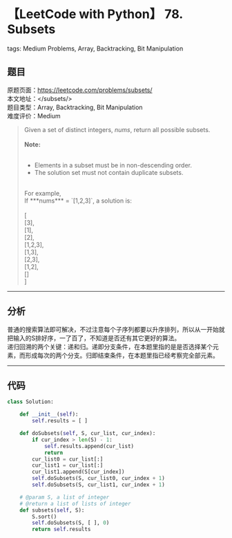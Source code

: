 # 【LeetCode with Python】 78. Subsets
tags: Medium Problems, Array, Backtracking, Bit Manipulation

## 题目
原题页面：<https://leetcode.com/problems/subsets/><br/>
本文地址：<<leetcode-with-python-domain>/subsets/><br/>
题目类型：Array, Backtracking, Bit Manipulation<br/>
难度评价：Medium<br/>

> Given a set of distinct integers, <i>nums</i>, return all possible subsets.<br/>
><br/>
> **Note:**<br/>
><br/>
> * Elements in a subset must be in non-descending order.<br/>
> * The solution set must not contain duplicate subsets.<br/>
><br/>
> For example,<br/>
> If ***nums*** = `[1,2,3]`, a solution is:<br/>
><br/>
>     [<br/>
>       [3],<br/>
>       [1],<br/>
>       [2],<br/>
>       [1,2,3],<br/>
>       [1,3],<br/>
>       [2,3],<br/>
>       [1,2],<br/>
>       []<br/>
>     ]<br/>

<!-- more -->

---
## 分析
普通的搜索算法即可解决，不过注意每个子序列都要以升序排列，所以从一开始就把输入的S排好序，一了百了，不知道是否还有其它更好的算法。<br/>
递归回溯的两个关键：递和归。递即分支条件，在本题里指的是是否选择某个元素，而形成每次的两个分支。归即结束条件，在本题里指已经考察完全部元素。<br/>

---
## 代码
``` python
class Solution:

    def __init__(self):
        self.results = [ ]

    def doSubsets(self, S, cur_list, cur_index):
        if cur_index > len(S) - 1:
            self.results.append(cur_list)
            return
        cur_list0 = cur_list[:]
        cur_list1 = cur_list[:]
        cur_list1.append(S[cur_index])
        self.doSubsets(S, cur_list0, cur_index + 1)
        self.doSubsets(S, cur_list1, cur_index + 1)

    # @param S, a list of integer
    # @return a list of lists of integer
    def subsets(self, S):
        S.sort()
        self.doSubsets(S, [ ], 0)
        return self.results
```
